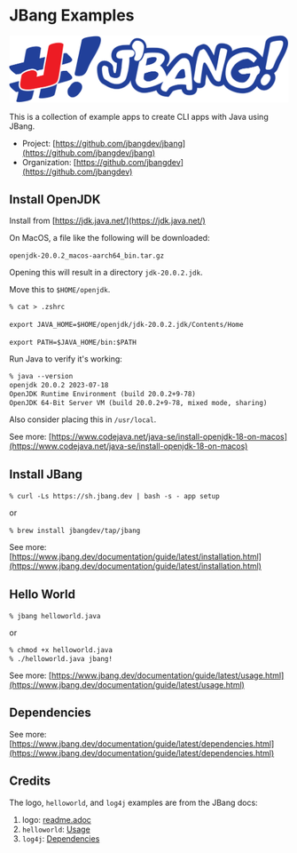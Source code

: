 # JBang Examples

![](jbang_logo.svg)

This is a collection of example apps to create CLI apps with Java using JBang.

* Project: [https://github.com/jbangdev/jbang](https://github.com/jbangdev/jbang)
* Organization: [https://github.com/jbangdev](https://github.com/jbangdev)

## Install OpenJDK

Install from [https://jdk.java.net/](https://jdk.java.net/)

On MacOS, a file like the following will be downloaded:

`openjdk-20.0.2_macos-aarch64_bin.tar.gz`

Opening this will result in a directory `jdk-20.0.2.jdk`.

Move this to `$HOME/openjdk`.

```
% cat > .zshrc

export JAVA_HOME=$HOME/openjdk/jdk-20.0.2.jdk/Contents/Home

export PATH=$JAVA_HOME/bin:$PATH
```

Run Java to verify it's working:

```
% java --version
openjdk 20.0.2 2023-07-18
OpenJDK Runtime Environment (build 20.0.2+9-78)
OpenJDK 64-Bit Server VM (build 20.0.2+9-78, mixed mode, sharing)
```

Also consider placing this in `/usr/local`.

See more: [https://www.codejava.net/java-se/install-openjdk-18-on-macos](https://www.codejava.net/java-se/install-openjdk-18-on-macos)

## Install JBang

`% curl -Ls https://sh.jbang.dev | bash -s - app setup`

or

`% brew install jbangdev/tap/jbang`

See more: [https://www.jbang.dev/documentation/guide/latest/installation.html](https://www.jbang.dev/documentation/guide/latest/installation.html)

## Hello World

`% jbang helloworld.java`

or

```
% chmod +x helloworld.java
% ./helloworld.java jbang!
```

See more: [https://www.jbang.dev/documentation/guide/latest/usage.html](https://www.jbang.dev/documentation/guide/latest/usage.html)

## Dependencies

See more: [https://www.jbang.dev/documentation/guide/latest/dependencies.html](https://www.jbang.dev/documentation/guide/latest/dependencies.html)

## Credits

The logo, `helloworld`, and `log4j` examples are from the JBang docs:

1. logo: [readme.adoc](https://github.com/jbangdev/jbang)
1. `helloworld`: [Usage](https://www.jbang.dev/documentation/guide/latest/usage.html)
1. `log4j`: [Dependencies](https://www.jbang.dev/documentation/guide/latest/dependencies.html)